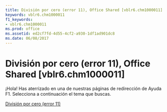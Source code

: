 ```yaml
---
title: División por cero (error 11), Office Shared [vblr6.chm1000011]
keywords: vblr6.chm1000011
f1_keywords:
- vblr6.chm1000011
ms.prod: office
ms.assetid: ed2cf7fd-4d55-4cf2-a930-1df1ad901dc8
ms.date: 06/08/2017
---
```





# División por cero (error 11), Office Shared [vblr6.chm1000011]

¡Hola! Has aterrizado en una de nuestras páginas de redirección de Ayuda F1. Selecciona a continuación el tema que buscas.


 [División por cero (error 11)](http://msdn.microsoft.com/library/division-by-zero-error-11%28Office.15%29.aspx)


